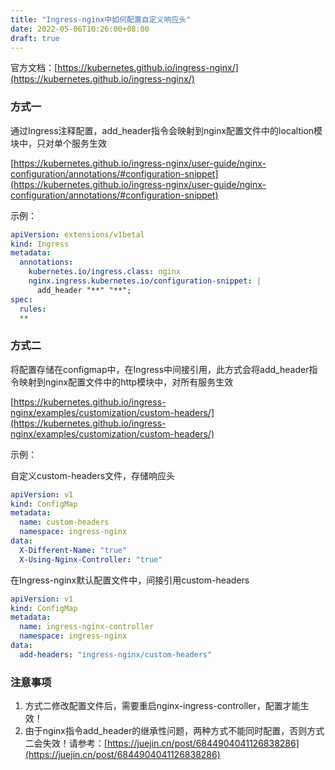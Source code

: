 ```yaml
---
title: "Ingress-nginx中如何配置自定义响应头"
date: 2022-05-06T10:26:00+08:00
draft: true
---
```

官方文档：[https://kubernetes.github.io/ingress-nginx/](https://kubernetes.github.io/ingress-nginx/)

### 方式一

通过Ingress注释配置，add_header指令会映射到nginx配置文件中的localtion模块中，只对单个服务生效

[https://kubernetes.github.io/ingress-nginx/user-guide/nginx-configuration/annotations/#configuration-snippet](https://kubernetes.github.io/ingress-nginx/user-guide/nginx-configuration/annotations/#configuration-snippet)

示例：

```yaml
apiVersion: extensions/v1betal
kind: Ingress
metadata:
  annotations:
    kubernetes.io/ingress.class: nginx
    nginx.ingress.kubernetes.io/configuration-snippet: |
      add_header "**" "**";
spec:
  rules:
  **
```

### 方式二

将配置存储在configmap中，在Ingress中间接引用，此方式会将add_header指令映射到nginx配置文件中的http模块中，对所有服务生效

[https://kubernetes.github.io/ingress-nginx/examples/customization/custom-headers/](https://kubernetes.github.io/ingress-nginx/examples/customization/custom-headers/)

示例：

自定义custom-headers文件，存储响应头

```yaml
apiVersion: v1
kind: ConfigMap
metadata:
  name: custom-headers
  namespace: ingress-nginx
data:
  X-Different-Name: "true"
  X-Using-Nginx-Controller: "true"
```

在Ingress-nginx默认配置文件中，间接引用custom-headers

```yaml
apiVersion: v1
kind: ConfigMap
metadata:
  name: ingress-nginx-controller
  namespace: ingress-nginx
data:
  add-headers: "ingress-nginx/custom-headers"
```

### 注意事项

1. 方式二修改配置文件后，需要重启nginx-ingress-controller，配置才能生效！
2. 由于nginx指令add_header的继承性问题，两种方式不能同时配置，否则方式二会失效！请参考：[https://juejin.cn/post/6844904041126838286](https://juejin.cn/post/6844904041126838286)